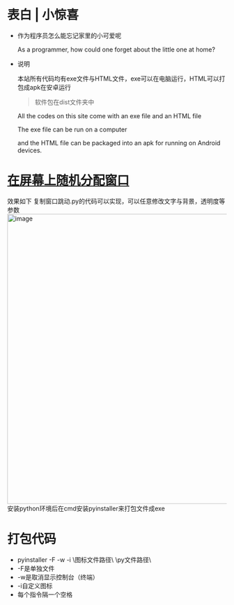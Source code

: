 # 表白 | 小惊喜
* 作为程序员怎么能忘记家里的小可爱呢

  As a programmer, how could one forget about the little one at home?

* 说明

  本站所有代码均有exe文件与HTML文件，exe可以在电脑运行，HTML可以打包成apk在安卓运行
  >软件包在dist文件夹中
  

  All the codes on this site come with an exe file and an HTML file
  
  The exe file can be run on a computer
  
  and the HTML file can be packaged into an apk for running on Android devices.



# [在屏幕上随机分配窗口](https://github.com/Aydin0118/lovely-box/tree/main/2)

效果如下 复制窗口跳动.py的代码可以实现，可以任意修改文字与背景，透明度等参数
<img width="1275" height="667" alt="image" src="https://github.com/user-attachments/assets/a09f89fd-9497-4f94-a2be-33875db15ab7" />
安装python环境后在cmd安装pyinstaller来打包文件成exe

# 打包代码
* pyinstaller -F -w -i \图标文件路径\ \py文件路径\
* -F是单独文件
* -w是取消显示控制台（终端）
* -i自定义图标
* 每个指令隔一个空格
